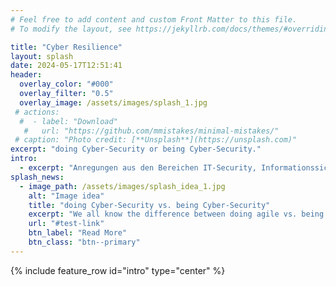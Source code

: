 ```yaml
---
# Feel free to add content and custom Front Matter to this file.
# To modify the layout, see https://jekyllrb.com/docs/themes/#overriding-theme-defaults

title: "Cyber Resilience"
layout: splash
date: 2024-05-17T12:51:41
header:
  overlay_color: "#000"
  overlay_filter: "0.5"
  overlay_image: /assets/images/splash_1.jpg
 # actions:
  #  - label: "Download"
   #   url: "https://github.com/mmistakes/minimal-mistakes/"
 # caption: "Photo credit: [**Unsplash**](https://unsplash.com)"
excerpt: "doing Cyber-Security or being Cyber-Security."
intro: 
  - excerpt: "Anregungen aus den Bereichen IT-Security, Informationssicherheit, Agile Teamführung und Selbstorganisation"
splash_news:
  - image_path: /assets/images/splash_idea_1.jpg
    alt: "Image idea"
    title: "doing Cyber-Security vs. being Cyber-Security"
    excerpt: "We all know the difference between doing agile vs. being agile. Let's try to map this to **Cyber-Security**."
    url: "#test-link"
    btn_label: "Read More"
    btn_class: "btn--primary"
---
```

{% include feature_row id="intro" type="center" %}
<!--{% include feature_row id="splash_news" type="left" %}-->